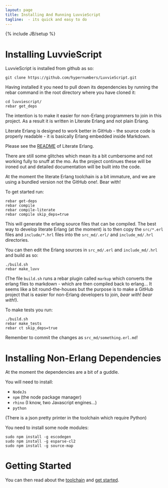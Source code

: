 ```yaml
---
layout: page
title: Installing And Running LuvvieScript
tagline:  - its quick and easy to do
---
```

{% include JB/setup %}

Installing LuvvieScript
=======================

LuvvieScript is installed from github as so:

``git clone https://github.com/hypernumbers/LuvvieScript.git``

Having installed it you need to pull down its dependencies by running the rebar command in the root directory where you have cloned it:
```
cd luvviescript/
rebar get_deps
```

The intention is to make it easier for non-Erlang programmers to join in this project. As a result it is written in Literate Erlang and not plain Erlang.

Literate Erlang is designed to work better in GitHub - the source code is properly readable - it is basically Erlang embedded inside Markdown.

Please see the <a href='http://github.com/hypernumbers/literate-erlang'>README</a> of Literate Erlang.

There are still some glitches which mean its a bit cumbersome and not working fully to snuff at the mo. As the project continues these will be ironed out and detailed documentation will be built into the code.

At the moment the literate Erlang toolchain is a bit immature, and we are using a bundled version not the GitHub one!. Bear with!

To get started run:
```
rebar get-deps
rebar compile
rebar compile-literate
rebar compile skip_deps=true
```

This will generate the erlang source files that can be compiled. The best way to develop literate Erlang (at the moment) is to then copy the ``src/*.erl`` files and ``include/*.hrl`` files into the ``src_md/.erl/`` and ``include_md/.hrl`` directories.

You can then edit the Erlang sources in ``src_md/.erl`` and ``include_md/.hrl`` and build as so:
```
./build.sh
rebar make_luvv
```

(The file ``build.sh`` runs a rebar plugin called ``markup`` which converts the erlang files to markdown - which are then compiled back to erlang... It seems like a bit round-the-houses but the purpose is to make a GitHub project that is easier for non-Erlang developers to join, *bear with*! *bear with*!).

To make tests you run:
```
./build.sh
rebar make_tests
rebar ct skip_deps=true
```

Remember to commit the changes as ``src_md/something.erl.md``!

Installing Non-Erlang Dependencies
==================================

At the moment the dependencies are a bit of a guddle.

You will need to install:
* ``NodeJs``
* ``npm``    (the node package manager)
* ``rhino``  (I know, two Javascript engines...)
* ``python``

(There is a json pretty printer in the toolchain which require Python)

You need to install some node modules:
```
sudo npm install -g escodegen
sudo npm install -g esparse-cl2
sudo npm install -g source-map
```

Getting Started
===============

You can then read about the <a href="toolchain.html">toolchain</a> and <a href="getting-started.html">get started</a>.